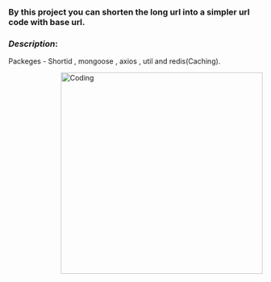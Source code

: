 
### By this project you can shorten the long url into a simpler url code with base url.

### ***Description***:

Packeges - Shortid , mongoose , axios , util and redis(Caching).

<img align="right" alt="Coding" width="400" src="https://user-images.githubusercontent.com/114577936/208366880-d42dc0cb-ae0e-4455-b97c-4722a6e34d33.jpg">

